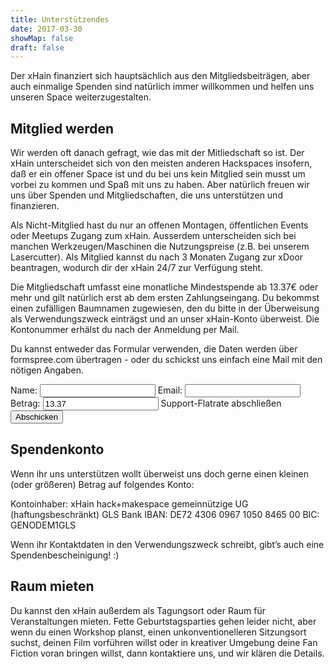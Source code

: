 ```yaml
---
title: Unterstützendes
date: 2017-03-30
showMap: false
draft: false
---
```

Der xHain finanziert sich hauptsächlich aus den Mitgliedsbeiträgen, aber auch einmalige Spenden sind natürlich immer willkommen und helfen uns unseren Space weiterzugestalten.

## Mitglied werden
Wir werden oft danach gefragt, wie das mit der Mitliedschaft so ist. Der xHain unterscheidet sich von den meisten anderen Hackspaces insofern, daß er ein offener Space ist und du bei uns kein Mitglied sein musst um vorbei zu kommen und Spaß mit uns zu haben. Aber natürlich freuen wir uns über Spenden und Mitgliedschaften, die uns unterstützen und finanzieren.

Als Nicht-Mitglied hast du nur an offenen Montagen, öffentlichen Events oder Meetups Zugang zum xHain. Ausserdem unterscheiden sich bei manchen Werkzeugen/Maschinen die Nutzungspreise (z.B. bei unserem Lasercutter). Als Mitglied kannst du nach 3 Monaten Zugang zur xDoor beantragen, wodurch dir der xHain 24/7 zur Verfügung steht.

Die Mitgliedschaft umfasst eine monatliche Mindestspende ab 13.37€ oder mehr und gilt natürlich erst ab dem ersten Zahlungseingang. Du bekommst einen zufälligen Baumnamen zugewiesen, den du bitte in der Überweisung als Verwendungszweck einträgst und an unser xHain-Konto überweist. Die Kontonummer erhälst du nach der Anmeldung per Mail.

Du kannst entweder das Formular verwenden, die Daten werden über formspree.com übertragen - oder du schickst uns einfach eine Mail mit den nötigen Angaben.

<form action="https://formspree.io/signup@x-hain.de"
      method="POST">
    <label for="Name">Name:
    	<input type="text" name="Name" title="Name" required>
    </label>
    <label for="email">Email:
    	<input type="email" name="_replyto" title="Email" required>
    </label>
    <label for="amount">Betrag:
    	<input type="text" name="amount" title="Betrag" value="13.37" required>
    </label>
    <label>Support-Flatrate abschließen
    	<input type="submit" value="Abschicken">
	</label>
</form>

## Spendenkonto
Wenn ihr uns unterstützen wollt überweist uns doch gerne einen kleinen (oder größeren) Betrag auf folgendes Konto:

Kontoinhaber: xHain hack+makespace gemeinnützige UG (haftungsbeschränkt)
GLS Bank
IBAN: DE72 4306 0967 1050 8465 00
BIC: GENODEM1GLS

Wenn ihr Kontaktdaten in den Verwendungszweck schreibt, gibt’s auch eine Spendenbescheinigung! :)

## Raum mieten
Du kannst den xHain außerdem als Tagungsort oder Raum für Veranstaltungen mieten. Fette Geburtstagsparties gehen leider nicht, aber wenn du einen Workshop planst, einen unkonventionelleren Sitzungsort suchst, deinen Film vorführen willst oder in kreativer Umgebung deine Fan Fiction voran bringen willst, dann kontaktiere uns, und wir klären die Details.
